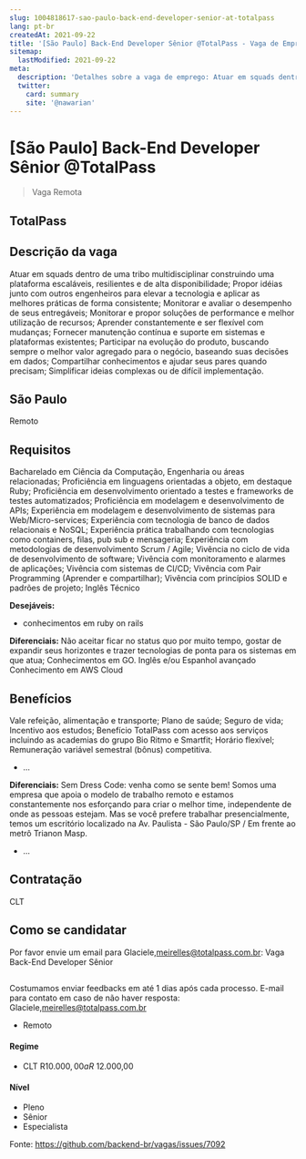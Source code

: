 ```yaml
---
slug: 1004818617-sao-paulo-back-end-developer-senior-at-totalpass
lang: pt-br
createdAt: 2021-09-22
title: '[São Paulo] Back-End Developer Sênior @TotalPass - Vaga de Emprego'
sitemap:
  lastModified: 2021-09-22
meta:
  description: 'Detalhes sobre a vaga de emprego: Atuar em squads dentro de uma tribo multidisciplinar construindo uma plataforma escaláveis, resilientes e de alta disponibilidade; Propor idéias junto com outros engenheiros para elevar a tecnologia e aplicar as melhores práticas de forma consistente; Monitorar e avaliar o desempenho de seus entregáveis; Monitorar e propor soluções de performance e melhor utilização de recursos; Aprender constantemente e ser flexível com mudanças; Fornecer manutenção contínua e suporte em sistemas e plataformas existentes; Participar na evolução do produto, buscando sempre o melhor valor agregado para o negócio, baseando suas decisões em dados; Compartilhar conhecimentos e ajudar seus pares quando precisam; Simplificar ideias complexas ou de difícil implementação.'
  twitter:
    card: summary
    site: '@nawarian'
---
```


# [São Paulo] Back-End Developer Sênior @TotalPass

<!--
==================================================
Remota
==================================================
-->
<!-- 
==================================================
POR FAVOR, SÓ POSTE SE A VAGA FOR PARA BACK-END!

Não faça distinção de gênero no título da vaga.

Use: "Back-End Developer" ao invés de 
"Desenvolvedor Back-End" \o/

Exemplo: `[São Paulo] Back-End Developer @TotalPass`
==================================================
-->
<!--
==================================================
Caso a vaga for remoto durante a pandemia deixar a linha abaixo
==================================================
-->
> Vaga Remota 

## TotalPass

## Descrição da vaga
Atuar em squads dentro de uma tribo multidisciplinar construindo uma plataforma escaláveis, resilientes e de alta disponibilidade;
Propor idéias junto com outros engenheiros para elevar a tecnologia e aplicar as melhores práticas de forma consistente;
Monitorar e avaliar o desempenho de seus entregáveis;
Monitorar e propor soluções de performance e melhor utilização de recursos; 
Aprender constantemente e ser flexível com mudanças;
Fornecer manutenção contínua e suporte em sistemas e plataformas existentes;
Participar na evolução do produto, buscando sempre o melhor valor agregado para o negócio, baseando suas decisões em dados;
Compartilhar conhecimentos e ajudar seus pares quando precisam;
Simplificar ideias complexas ou de difícil implementação.


## São Paulo

Remoto

## Requisitos

Bacharelado em Ciência da Computação, Engenharia ou áreas relacionadas;
Proficiência em linguagens orientadas a objeto, em destaque Ruby;
Proficiência em desenvolvimento orientado a testes e frameworks de testes automatizados;
Proficiência em modelagem e desenvolvimento de APIs;
Experiência em modelagem e desenvolvimento de sistemas para Web/Micro-services;
Experiência com tecnologia de banco de dados relacionais e NoSQL;
Experiência prática trabalhando com tecnologias como containers, filas, pub sub e mensageria;
Experiência com metodologias de desenvolvimento Scrum / Agile;
Vivência no ciclo de vida de desenvolvimento de software;
Vivência com monitoramento e alarmes de aplicações;
Vivência com sistemas de CI/CD;
Vivência com Pair Programming (Aprender e compartilhar);
Vivência com princípios SOLID e padrões de projeto;
Inglês Técnico

**Desejáveis:**
- conhecimentos em ruby on rails

**Diferenciais:**
Não aceitar ficar no status quo por muito tempo, gostar de expandir seus horizontes e trazer tecnologias de ponta para os sistemas em que atua;
Conhecimentos em GO.
Inglês e/ou Espanhol avançado
Conhecimento em AWS Cloud

## Benefícios

Vale refeição, alimentação e transporte;
Plano de saúde;
Seguro de vida;
Incentivo aos estudos;
Benefício TotalPass com acesso aos serviços incluindo as academias do grupo Bio Ritmo e Smartfit;
Horário flexível;
Remuneração variável semestral (bônus) competitiva.
- ...

**Diferenciais:**
 Sem Dress Code: venha como se sente bem!
 Somos uma empresa que apoia o modelo de trabalho remoto e estamos constantemente nos esforçando para criar o melhor time, independente de onde as pessoas estejam. Mas se você prefere trabalhar presencialmente, temos um escritório localizado na Av. Paulista - São Paulo/SP / Em frente ao metrô Trianon Masp.
- ...

## Contratação

CLT

## Como se candidatar

Por favor envie um email para Glaciele,meirelles@totalpass.com.br: Vaga Back-End Developer Sênior 

## 

Costumamos enviar feedbacks em até 1 dias após cada processo.
E-mail para contato em caso de não haver resposta: Glaciele,meirelles@totalpass.com.br


- Remoto

#### Regime
- CLT R$10.000,00 a R$ 12.000,00


#### Nível
- Pleno
- Sênior
- Especialista




Fonte: https://github.com/backend-br/vagas/issues/7092